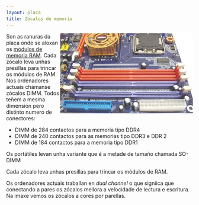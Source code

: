```yaml
---
layout: placa
title: Zócalos de memoria
---
```



<img style="float: right;" alt="zócalos de memoria" src="/imaxes/dimm.jpg">

Son as ranuras da  placa onde se aloxan os [módulos de memoria RAM]({{site.url}}/placa/09RAM). Cada zócalo leva  unhas presillas para trincar os módulos de RAM. Nos ordenadores actuais chámanse zócalos DIMM. Todos teñem a mesma dimensión pero distinto numero de conectores:

* DIMM de 284 contactos para a memoria tipo DDR4
* DIMM de 240 contactos para as memorias tipo DDR3 e DDR 2
* DIMM de 184 contactos para a memoria tipo DDR1

Os portátiles levan unha variante que é a metade de tamaño chamada SO-DIMM

Cada zócalo leva  unhas presillas para trincar os módulos de RAM.

Os ordenadores actuais traballan en _dual channel_ o que signiica que conectando a pares os zócalos mellora a velocidade de lectura e escritura. Na imaxe vemos os zócalos a cores por parellas.
